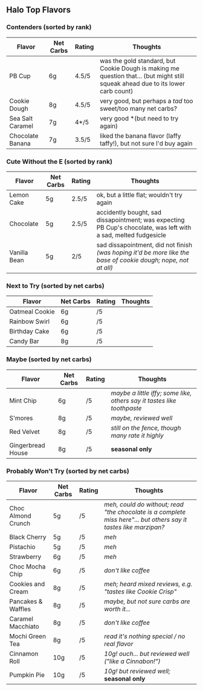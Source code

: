 
## Halo Top Flavors

### Contenders (sorted by rank)

| Flavor | Net Carbs | Rating | Thoughts |
|--------|-----------|--------|----------|
| PB Cup | 6g | 4.5/5 | was the gold standard, but Cookie Dough is making me question that... (but might still squeak ahead due to its lower carb count) |
| Cookie Dough| 8g | 4.5/5 | very good, but perhaps a *tad* too sweet/too many net carbs? |
| Sea Salt Caramel | 7g | 4*/5 | very good *(but need to try again) |
| Chocolate Banana | 7g | 3.5/5 | liked the banana flavor (laffy taffy!), but not sure I'd buy again |

### Cute Without the E (sorted by rank)

| Flavor | Net Carbs | Rating | Thoughts |
|--------|-----------|--------|----------|
| Lemon Cake | 5g | 2.5/5 | ok, but a little flat; wouldn't try again |
| Chocolate | 5g | 2.5/5 | accidently bought, sad dissapointment; was expecting PB Cup's chocolate, was left with a sad, melted fudgesicle |
| Vanilla Bean | 5g | 2/5 | sad dissapointment, did not finish *(was hoping it'd be more like the base of cookie dough; nope, not at all)* 

### Next to Try (sorted by net carbs)

| Flavor | Net Carbs | Rating | Thoughts |
|--------|-----------|--------|----------|
| Oatmeal Cookie | 6g | /5 | |
| Rainbow Swirl | 6g | /5 | |
| Birthday Cake | 6g | /5 | |
| Candy Bar | 8g | /5 | |

### Maybe (sorted by net carbs)

| Flavor | Net Carbs | Rating | Thoughts |
|--------|-----------|--------|----------|
| Mint Chip | 6g | /5 | *maybe a little iffy; some like, others say it tastes like toothpaste* |
| S'mores | 8g | /5 | *maybe, reviewed well* |
| Red Velvet | 8g | /5 | *still on the fence, though many rate it highly* |
| Gingerbread House | 8g | /5 | **seasonal only** |

### Probably Won't Try (sorted by net carbs)

| Flavor | Net Carbs | Rating | Thoughts |
|--------|-----------|--------|----------|
| Choc Almond Crunch | 5g | /5 | *meh, could do without; read "the chocolate is a complete miss here"... but others say it tastes like marzipan?* |
| Black Cherry | 5g | /5 | *meh* |
| Pistachio | 5g | /5 | *meh* |
| Strawberry | 6g | /5 | *meh* |
| Choc Mocha Chip | 6g | /5 | *don't like coffee* |
| Cookies and Cream | 8g | /5 | *meh; heard mixed reviews, e.g. "tastes like Cookie Crisp"* |
| Pancakes & Waffles | 8g | /5 | *maybe, but not sure carbs are worth it...* |
| Caramel Macchiato | 8g | /5 | *don't like coffee* |
| Mochi Green Tea | 8g | /5 | *read it's nothing special / no real flavor* |
| Cinnamon Roll | 10g | /5 | *10g! ouch... but reviewed well ("like a Cinnabon!")* |
| Pumpkin Pie | 10g | /5 | *10g! but reviewed well;* **seasonal only** |
